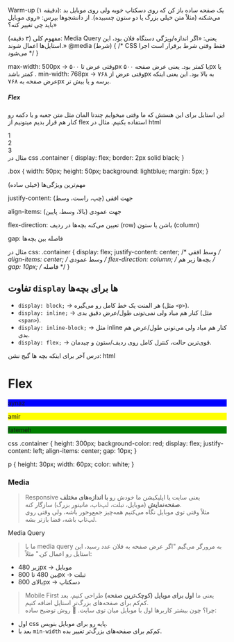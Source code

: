Warm-up 
(۱ دقیقه):
یک صفحه ساده باز کن که روی دسکتاپ خوبه ولی روی موبایل بد می‌شکنه (مثلاً متن خیلی بزرگ یا دو ستون چسبیده). از دانشجوها بپرس: «روی موبایل باید چی تغییر کنه؟»

مفهوم کلی (۳ دقیقه):
Media Query 
یعنی: «اگر اندازه/ویژگی دستگاه فلان بود، این استایل‌ها اعمال شوند.»
@media (شرط) {
  /* CSS فقط وقتی شرط برقرار است اجرا می‌شود */
}

max-width: 500px → وقتی عرض تا ۵۰۰px یا کمتر بود.
یعنی عرض صفحه ۵۰۰px یا کمتر باشد .
min-width: 768px → وقتی عرض از ۷۶۸px به بالا بود.
این یعنی اینکه عرض صفحه به ۷۶۸px برسه و یا بیش تر.

##### Flex
این استایل برای این هستش که ما وقتی میخوایم چندتا المان مثل متن جعبه و یا دکمه رو کنار هم قرار بدیم میتونیم از flex استفاده بکنیم.
مثال در html
<div class="container">
  <div class="box">1</div>
  <div class="box">2</div>
  <div class="box">3</div>
</div>
مثال در css
.container {
  display: flex;
  border: 2px solid black;
}

.box {
  width: 50px;
  height: 50px;
  background: lightblue;
  margin: 5px;
}


مهم‌ترین ویژگی‌ها (خیلی ساده)

justify-content:
جهت افقی (چپ، راست، وسط)

align-items: 
جهت عمودی (بالا، وسط، پایین)

flex-direction:
تعیین می‌کنه بچه‌ها در ردیف (row) باشن یا ستون (column)

gap:
فاصله بین بچه‌ها

مثال در css:
.container {
  display: flex;
  justify-content: center;   /* وسط افقی */
  align-items: center;       /* وسط عمودی */
  flex-direction: column;    /* بچه‌ها زیر هم */
  gap: 10px;                 /* فاصله */
}

## تفاوت `display` ها برای بچه‌ها

- `display: block;` → هر المنت یک خط کامل رو می‌گیره (مثل `<p>`).
- `display: inline;` → کنار هم میاد ولی نمی‌تونی طول/عرض دقیق بدی (مثل `<span>`).
- `display: inline-block;` → مثل inline کنار هم میاد ولی می‌تونی طول/عرض هم بدی.
- `display: flex;` → قوی‌ترین حالت، کنترل کامل روی ردیف/ستون و چیدمان.


درس آخر برای اینکه بچه ها گیج نشن:
html
<body>
<h1>Flex</h1>
<div class="container">
<p style="background-color: blue;">aynaz</p>
<p style="background-color: yellow;">amir</p>
<p style="background-color: green;">fatemeh</p>
</div>
</body>

css
.container {
height: 300px;
background-color: red;
display: flex;
justify-content: left;
align-items: center;
gap: 10px;
}

p {
height: 30px;
width: 60px;
color: white;
}


### Media
> Responsive 
> یعنی سایت یا اپلیکیشن ما خودش رو **با اندازه‌های مختلف صفحه‌نمایش** (موبایل، تبلت، لپ‌تاپ، مانیتور بزرگ) سازگار کنه.  
> مثلاً وقتی توی موبایل نگاه می‌کنیم همه‌چیز جمع‌وجور باشه، ولی وقتی روی لپ‌تاپ باشه، فضا بازتر بشه.

Media Query
> ما با media query به مرورگر می‌گیم "اگر عرض صفحه به فلان عدد رسید، این استایل رو اعمال کن."
مثلاً:
- زیر 480px → موبایل
- بین 480 تا 800px → تبلت
- بالای 800px → دسکتاپ

> Mobile First 
> یعنی ما **اول برای موبایل (کوچک‌ترین صفحه)** طراحی کنیم، بعد کم‌کم برای صفحه‌های بزرگ‌تر
>  استایل اضافه کنیم.  
> چرا؟ چون بیشتر کاربرها اول با موبایل میان توی سایت.
🔹 روش توضیح ساده:
- اول css پایه رو برای موبایل بنویس.
- بعد با `min-width` کم‌کم برای صفحه‌های بزرگ‌تر تغییر بده.